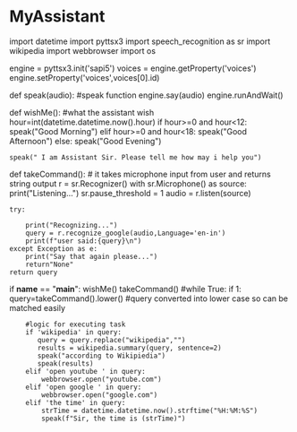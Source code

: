 # MyAssistant
import datetime
import pyttsx3
import speech_recognition as sr
import wikipedia
import webbrowser
import os

engine = pyttsx3.init('sapi5')
voices = engine.getProperty('voices')
engine.setProperty('voices',voices[0].id)


def speak(audio):   #speak function
    engine.say(audio)
    engine.runAndWait()

def wishMe(): #what the assistant wish
    hour=int(datetime.datetime.now().hour)
    if hour>=0 and hour<12:
        speak("Good Morning")
    elif hour>=0 and hour<18:
        speak("Good Afternoon")
    else:
        speak("Good Evening")

    speak(" I am Assistant Sir. Please tell me how may i help you")
def takeCommand():
    # it takes microphone input from user and returns string output
    r = sr.Recognizer()
    with sr.Microphone() as source:
        print("Listening...")
        sr.pause_threshold = 1
        audio = r.listen(source)

    try:
    
        print("Recognizing...")
        query = r.recognize_google(audio,Language='en-in')
        print(f"user said:{query}\n")   
    except Exception as e:
        print("Say that again please...")
        return"None"
    return query
if __name__ == "__main__":
    wishMe()
    takeCommand()
    #while True:
    if 1:
        query=takeCommand().lower() #query converted into lower case so can be matched easily

        #logic for executing task
        if 'wikipedia' in query:
           query = query.replace("wikipedia","")
           results = wikipedia.summary(query, sentence=2)
           speak("according to Wikipiedia")
           speak(results)
        elif 'open youtube ' in query:
            webbrowser.open("youtube.com")
        elif 'open google ' in query:
            webbrowser.open("google.com")
        elif 'the time' in query:
            strTime = datetime.datetime.now().strftime("%H:%M:%S")
            speak(f"Sir, the time is (strTime)")
